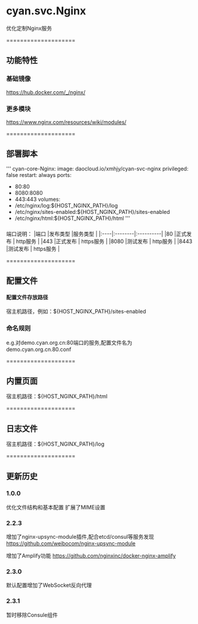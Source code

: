 # cyan.svc.Nginx
优化定制Nginx服务

====================
## 功能特性


### 基础镜像
https://hub.docker.com/_/nginx/

### 更多模块
https://www.nginx.com/resources/wiki/modules/

====================
## 部署脚本

'''
cyan-core-Nginx:
  image: daocloud.io/xmhjy/cyan-svc-nginx
  privileged: false
  restart: always
  ports:
  - 80:80
  - 8080:8080
  - 443:443
  volumes:
  - /etc/nginx/log:${HOST_NGINX_PATH}/log
  - /etc/nginx/sites-enabled:${HOST_NGINX_PATH}/sites-enabled
  - /etc/nginx/html:${HOST_NGINX_PATH}/html
'''

###
端口说明：
|端口 |发布类型 |服务类型   |
|:----|:--------|:----------|
|80   |正式发布 | http服务  |
|443  |正式发布 | https服务 |
|8080 |测试发布 | http服务  |
|8443 |测试发布 | https服务 |


====================
## 配置文件

#### 配置文件存放路径
宿主机路径，例如：${HOST_NGINX_PATH}/sites-enabled

### 命名规则
e.g.对demo.cyan.org.cn:80端口的服务,配置文件名为 demo.cyan.org.cn.80.conf

====================
## 内置页面
宿主机路径：${HOST_NGINX_PATH}/html

====================
## 日志文件
宿主机路径：${HOST_NGINX_PATH}/log


====================
## 更新历史

### 1.0.0 
优化文件结构和基本配置
扩展了MIME设置

### 2.2.3
增加了nginx-upsync-module插件,配合etcd/consul等服务发现
https://github.com/weibocom/nginx-upsync-module

增加了Amplify功能
https://github.com/nginxinc/docker-nginx-amplify

### 2.3.0
默认配置增加了WebSocket反向代理

### 2.3.1
暂时移除Consule组件
